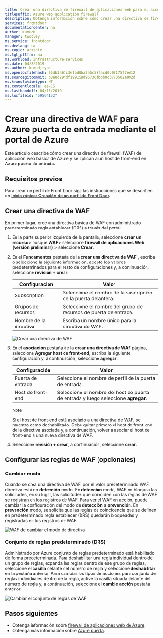 ```yaml
---
title: Crear una directiva de firewall de aplicaciones web para el acceso de principal de Azure mediante el portal de Azure
titlesuffix: Azure web application firewall
description: Obtenga información sobre cómo crear una directiva de firewall (WAF) de aplicaciones web mediante el portal de Azure.
services: frontdoor
documentationcenter: na
author: KumudD
manager: twooley
ms.service: frontdoor
ms.devlang: na
ms.topic: article
ms.tgt_pltfrm: na
ms.workload: infrastructure-services
ms.date: 04/8/2019
ms.author: kumud;tyao
ms.openlocfilehash: 26db3a67c3efbd0ba2a5c58facd0c07175f7ed12
ms.sourcegitcommit: b8a8d29fdf199158d96736fbbb0c3773502a092d
ms.translationtype: MT
ms.contentlocale: es-ES
ms.lasthandoff: 04/15/2019
ms.locfileid: "59564152"
---
```

# <a name="create-a-waf-policy-for-azure-front-door-by-using-the-azure-portal"></a>Crear una directiva de WAF para Azure puerta de entrada mediante el portal de Azure

Este artículo describe cómo crear una directiva de firewall (WAF) de aplicación web básica de Azure y se aplican a un host de front-end en Azure puerta de entrada.

## <a name="prerequisites"></a>Requisitos previos

Para crear un perfil de Front Door siga las instrucciones que se describen en [Inicio rápido: Creación de un perfil de Front Door](quickstart-create-front-door.md). 

## <a name="create-a-waf-policy"></a>Crear una directiva de WAF

En primer lugar, cree una directiva básica de WAF con administrado predeterminado regla establecer (DRS) a través del portal. 

1. En la parte superior izquierda de la pantalla, seleccione **crear un recurso**> busque **WAF**> seleccione **firewall de aplicaciones Web (versión preliminar)** > seleccione  **Crear**.
2. En el **Fundamentos** pestaña de la **crear una directiva de WAF** , escriba o seleccione la siguiente información, acepte los valores predeterminados para el resto de configuraciones y, a continuación, seleccione **revisión + crear**:

    | Configuración                 | Valor                                              |
    | ---                     | ---                                                |
    | Subscription            |Seleccione el nombre de la suscripción de la puerta delantera.|
    | Grupos de recursos          |Seleccione el nombre del grupo de recursos de puerta de entrada.|
    | Nombre de la directiva             |Escriba un nombre único para la directiva de WAF.|

   ![Crear una directiva de WAF](./media/waf-front-door-create-portal/basic.png)

3. En el **asociación** pestaña de la **crear una directiva de WAF** página, seleccione **Agregar host de front-end**, escriba la siguiente configuración y, a continuación, seleccione **agregar**:

    | Configuración                 | Valor                                              |
    | ---                     | ---                                                |
    | Puerta de entrada              | Seleccione el nombre de perfil de la puerta de entrada.|
    | Host de front-end           | Seleccione el nombre del host de puerta de entrada y luego seleccione **agregar**.|
    
    > [!NOTE]
    > Si el host de front-end está asociado a una directiva de WAF, se muestra como deshabilitado. Debe quitar primero el host de front-end de la directiva asociada y, a continuación, volver a asociar el host de front-end a una nueva directiva de WAF.
1. Seleccione **revisión + crear**, a continuación, seleccione **crear**.

## <a name="configure-waf-rules-optional"></a>Configurar las reglas de WAF (opcionales)

### <a name="change-mode"></a>Cambiar modo

Cuando se crea una directiva de WAF, por el valor predeterminado WAF directiva está en **detección** modo. En **detección** modo, WAF no bloquea las solicitudes, en su lugar, las solicitudes que coinciden con las reglas de WAF se registran en los registros de WAF.
Para ver el WAF en acción, puede cambiar la configuración del modo de **detección** a **prevención**. En **prevención** modo, se solicita que las reglas de coincidencia que se definen en predeterminado regla establecer (DRS) quedarán bloqueadas y registradas en los registros de WAF.

 ![WAF de cambiar el modo de directiva](./media/waf-front-door-create-portal/policy.png)

### <a name="default-rule-set-drs"></a>Conjunto de reglas predeterminado (DRS)

Administrado por Azure conjunto de reglas predeterminado está habilitado de forma predeterminada. Para deshabilitar una regla individual dentro de un grupo de reglas, expanda las reglas dentro de ese grupo de reglas, seleccione el **casilla** delante del número de regla y seleccione **deshabilitar** en la pestaña anterior. Para cambiar los tipos de acciones para conjunto de reglas individuales dentro de la regla, active la casilla situada delante del número de regla y, a continuación, seleccione el **cambie acción** pestaña anterior.

 ![Cambiar el conjunto de reglas de WAF](./media/waf-front-door-create-portal/managed.png)

## <a name="next-steps"></a>Pasos siguientes

- Obtenga información sobre [firewall de aplicaciones web de Azure](waf-overview.md).
- Obtenga más información sobre [Azure puerta](front-door-overview.md).





